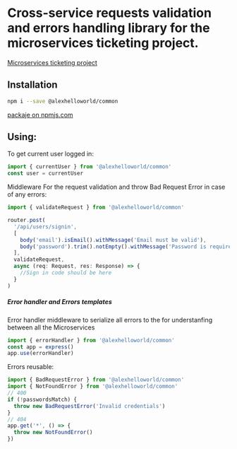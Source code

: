 # Cross-service requests validation and errors handling library for the microservices ticketing project.

[Microservices ticketing project](https://github.com/AnimalInstinct/microservices-ticketing)

## Installation

```bash
npm i --save @alexhelloworld/common
```

[packaje on npmjs.com](https://www.npmjs.com/package/@alexhelloworld/common)

## Using:

To get current user logged in:

```js
import { currentUser } from '@alexhelloworld/common'
const user = currentUser
```

Middleware For the request validation and throw Bad Request Error in case of any errors:

```js
import { validateRequest } from '@alexhelloworld/common'

router.post(
  '/api/users/signin',
  [
    body('email').isEmail().withMessage('Email must be valid'),
    body('password').trim().notEmpty().withMessage('Password is required'),
  ],
  validateRequest,
  async (req: Request, res: Response) => {
    //Sign in code should be here
  }
)
```

##### Error handler and Errors templates

Error handler middleware to serialize all errors to the for understanfing between all the Microservices

```js
import { errorHandler } from '@alexhelloworld/common'
const app = express()
app.use(errorHandler)
```

Errors reusable:

```js
import { BadRequestError } from '@alexhelloworld/common'
import { NotFoundError } from '@alexhelloworld/common'
// 400
if (!passwordsMatch) {
  throw new BadRequestError('Invalid credentials')
}
// 404
app.get('*', () => {
  throw new NotFoundError()
})
```
